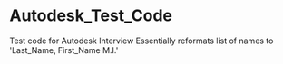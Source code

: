 # Autodesk_Test_Code
Test code for Autodesk Interview
Essentially reformats list of names to 'Last_Name, First_Name M.I.'
